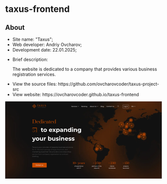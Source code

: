 # taxus-frontend

<h2>About</h2>
<ul>
  <li>Site name: "Taxus";</li>
  <li>Web developer: Andriy Ovcharov;</li>
  <li>Development date: 22.01.2025;</li>
  <li>
    <p>Brief description:</p>
    <p>The website is dedicated to a company that provides various business registration services.</p>
  </li>
  <li>View the source files: https://github.com/ovcharovcoder/taxus-project-src</li>
  <li>View website: https://ovcharovcoder.github.io/taxus-frontend</li>
</ul>

<img src="Screenshot.png" alt="screensot">
